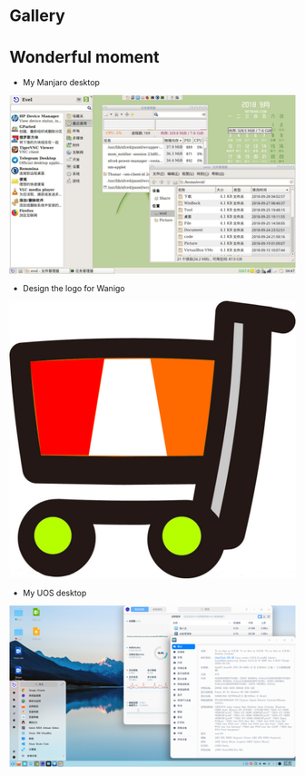 Gallery 
=====================

Wonderful moment
================

* My Manjaro desktop

[![image](https://raw.githubusercontent.com/o0oke/o0oke.github.com/master/post/upload/DT_manjaro_20180928_Evel.jpg)](https://raw.githubusercontent.com/o0oke/o0oke.github.com/master/post/upload/DT_manjaro_20180928_Evel.jpg)

* Design the logo for Wanigo

[![image](https://raw.githubusercontent.com/o0oke/o0oke.github.com/master/post/upload/wanigo_logo.jpg)](https://raw.githubusercontent.com/o0oke/o0oke.github.com/master/post/upload/wanigo_logo.jpg)

* My UOS desktop

[![image](https://raw.githubusercontent.com/o0oke/o0oke.github.com/master/post/upload/UOS.png)](https://raw.githubusercontent.com/o0oke/o0oke.github.com/master/post/upload/UOS.png)



